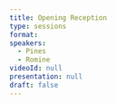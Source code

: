 ```yaml
---
title: Opening Reception
type: sessions
format: 
speakers: 
  - Pines
  - Romine
videoId: null
presentation: null
draft: false
---
```


